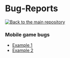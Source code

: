 # Bug-Reports

[![Back to the main repository](https://img.shields.io/badge/-⇚_Back_to_the_main_repository-293A5B?style=flat-square)](https://github.com/lawalina/lawalina)
### Mobile game bugs

- [Example 1](https://github.com/lawalina/Bug-Reports/issues/1#issue-1615276588)
- [Example 2](https://github.com/lawalina/Bug-Reports/issues/2#issue-1615399675)

